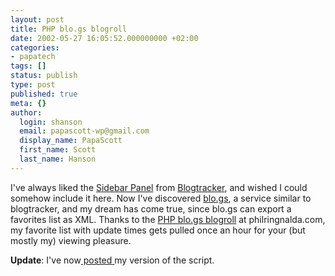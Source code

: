 ```yaml
---
layout: post
title: PHP blo.gs blogroll
date: 2002-05-27 16:05:52.000000000 +02:00
categories:
- papatech
tags: []
status: publish
type: post
published: true
meta: {}
author:
  login: shanson
  email: papascott-wp@gmail.com
  display_name: PapaScott
  first_name: Scott
  last_name: Hanson
---
```

<p>I've always liked the  <a href="http://www.dansanderson.com/blogtracker/spane.php?open=1">Sidebar Panel</a> from <a href="http://www.dansanderson.com/blogtracker">Blogtracker</a>, and wished I could somehow include it here.  Now I've discovered <a href="http://blo.gs">blo.gs</a>, a service similar to blogtracker, and my dream has come true, since blo.gs can export a favorites list as XML. Thanks to the <a href="http://philringnalda.com/phpblogroll/">PHP blo.gs blogroll</a> at philringnalda.com, my favorite list with update times gets pulled once an hour for your (but mostly my) viewing pleasure. </p>
<p><b>Update</b>:  I've now<a href="http://www.papascott.de/examples/blogroll-ps.phps"> posted </a>my version of the script.</p>
